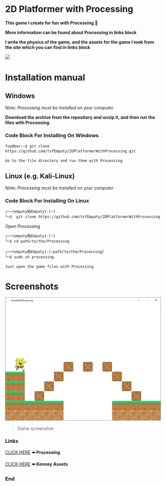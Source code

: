 # 2D Platformer with Processing

**This game I create for fun with Processing 🤩**

**More information can be found about Processing in links block**

**I write the physics of the game, and the assets for the game I took from the site which you can find in links block**

![](https://upload.wikimedia.org/wikipedia/commons/thumb/c/cb/Processing_2021_logo.svg/640px-Processing_2021_logo.svg.png)

# Installation manual

## Windows

*Note: Processing must be installed on your computer*

**Download the archive from the repository and unzip it, and then run the files with Processing.**

### Code Block For Installing On Windows

```shell
foo@bar:~$ git clone https://github.com/tsfEmpaty/2DPlatformerWithProcessing.git
```

`Go to the file directory and run them with Processing`

## Linux (e.g. Kali-Linux)

*Note: Processing must be installed on your computer*

### Code Block For Installing On Linux

```zsh
┌──(empaty㉿Empaty)-[~]
└─$  git clone https://github.com/tsfEmpaty/2DPlatformerWithProcessing.git
```

*Open Processing*

```zsh
┌──(empaty㉿Empaty)-[~]
└─$ cd path/to/the/Processing

┌──(empaty㉿Empaty)-[~path/to/the/Processing]
└─$ sudo sh processing
```

`Just open the game files with Processing`

# Screenshots

![Game screenshot](GameWithProcessing\src\screenshot.png)

> Game screenshot.


### Links

[CLICK HERE](https://processing.org/) **⬅️ Processing**

[CLICK HERE](kenney.nl/) **⬅️ Kenney Assets**

### End